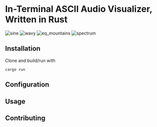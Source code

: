 # In-Terminal ASCII Audio Visualizer, Written in Rust

![sine](https://github.com/user-attachments/assets/898bb93e-7b39-461b-8e39-4f1cb6501213)
![wavy](https://github.com/user-attachments/assets/3ac3d87b-2314-4bbb-ac3b-0c28c7dc414a)
![eq_mountains](https://github.com/user-attachments/assets/68fbb590-140a-44dd-8ef6-c65d2a6c68b3)
![spectrum](https://github.com/user-attachments/assets/2aade753-6ec8-4aed-a93a-c598a90b8cb8)

## Installation
Clone and build/run with 
```
cargo run
```

## Configuration
## Usage
## Contributing


